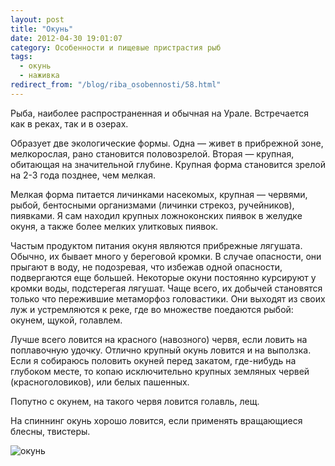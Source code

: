 ```yaml
---
layout: post
title: "Окунь"
date: 2012-04-30 19:01:07
category: Особенности и пищевые пристрастия рыб
tags:
  - окунь
  - наживка
redirect_from: "/blog/riba_osobennosti/58.html"
---
```

Рыба, наиболее распространенная и обычная на Урале. Встречается как в
реках, так и в озерах.

Образует две экологические формы. Одна — живет в прибрежной зоне,
мелкорослая, рано становится половозрелой. Вторая — крупная, обитающая
на значительной глубине. Крупная форма становится зрелой на 2-3 года
позднее, чем мелкая.

Мелкая форма питается личинками насекомых, крупная — червями, рыбой,
бентосными организмами (личинки стрекоз, ручейников), пиявками. Я сам
находил крупных ложноконских пиявок в желудке окуня, а также более
мелких улитковых пиявок.

Частым продуктом питания окуня являются прибрежные лягушата. Обычно, их
бывает много у береговой кромки. В случае опасности, они прыгают в воду,
не подозревая, что избежав одной опасности, подвергаются еще большей.
Некоторые окуни постоянно курсируют у кромки воды, подстерегая лягушат.
Чаще всего, их добычей становятся только что пережившие метаморфоз
головастики. Они выходят из своих луж и устремляются к реке, где во
множестве поедаются рыбой: окунем, щукой, голавлем.

Лучше всего ловится на красного (навозного) червя, если ловить на
поплавочную удочку. Отлично крупный окунь ловится и на выползка. Если я
собираюсь половить окуней перед закатом, где-нибудь на глубоком месте,
то копаю исключительно крупных земляных червей (красноголовиков), или
белых пашенных.

Попутно с окунем, на такого червя ловится голавль, лещ.

На спиннинг окунь хорошо ловится, если применять вращающиеся блесны,
твистеры.

![окунь](http://fishingguru.ru/uploads/images/00/00/01/2012/04/30/5f2752.jpg)
